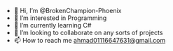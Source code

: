 - 👋 Hi, I’m @BrokenChampion-Phoenix
- 👀 I’m interested in Programming
- 🌱 I’m currently learning C#
- 💞️ I’m looking to collaborate on any sorts of projects
- 📫 How to reach me ahmad01116647631@gmail.com

<!---
BrokenChampion-Phoenix/BrokenChampion-Phoenix is a ✨ special ✨ repository because its `README.md` (this file) appears on your GitHub profile.
You can click the Preview link to take a look at your changes.
--->
